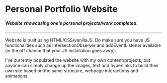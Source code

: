 # Personal Portfolio Website
##### Website showcasing one's personal projects/work completed.
______________________

Website is built using HTML/CSS/vanillaJS. Do make sure you have JS functionalities such as IntersectionObserver and addEventListener available (in the off chance that your JS installation goes awry).

I've currently populated the website with my own content/projects, but anyone can simply change up the images, text and hyperlinks to build their own site based on the same structure, webpage interactions and animations.